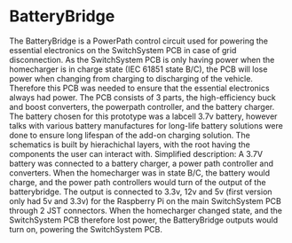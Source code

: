 # BatteryBridge
The BatteryBridge is a PowerPath control circuit used for powering the essential electronics on the SwitchSystem PCB in case of grid disconnection.
As the SwitchSystem PCB is only having power when the homecharger is in charge state (IEC 61851 state B/C), the PCB will lose power when changing from charging to discharging of the vehicle.
Therefore this PCB was needed to ensure that the essential electronics always had power. The PCB consists of 3 parts, the high-efficiency buck and boost converters, the powerpath controller, and
the battery charger. The battery chosen for this prototype was a labcell 3.7v battery, however talks with various battery manufactures for long-life battery solutions were done to ensure
long lifespan of the add-on charging solution. The schematics is built by hierachichal layers, with the root having the components the user can interact with.
Simplified description:
A 3.7V battery was connected to a battery charger, a power path controller and converters. When the homecharger was in state B/C, the battery would charge, and the power path controllers
would turn of the output of the batterybridge. The output is connected to 3.3v, 12v and 5v (first version only had 5v and 3.3v) for the Raspberry Pi on the main SwitchSystem PCB through 2 JST connectors. 
When the homecharger changed state, and the SwitchSystem PCB therefore lost power, the BatteryBridge outputs would turn on, powering the SwitchSystem PCB.